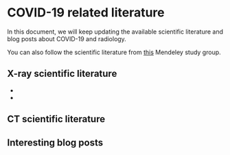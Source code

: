 # COVID-19 related literature

In this document, we will keep updating the available scientific
literature and blog posts about COVID-19 and radiology.

You can also follow the scientific literature from
[this](https://www.mendeley.com/community/covid-19-nic-vicorob/)
Mendeley study
group.


## X-ray scientific literature
*
*


## CT scientific literature


## Interesting blog posts
